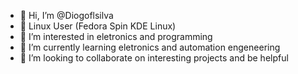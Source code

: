 - 👋 Hi, I’m @Diogoflsilva
- 🐧 Linux User (Fedora Spin KDE Linux)
- 👀 I’m interested in eletronics and programming
- 🌱 I’m currently learning eletronics and automation engeneering
- 💞️ I’m looking to collaborate on interesting projects and be helpful

<!---
Diogoflsilva/Diogoflsilva is a ✨ special ✨ repository because its `README.md` (this file) appears on your GitHub profile.
You can click the Preview link to take a look at your changes.
--->
